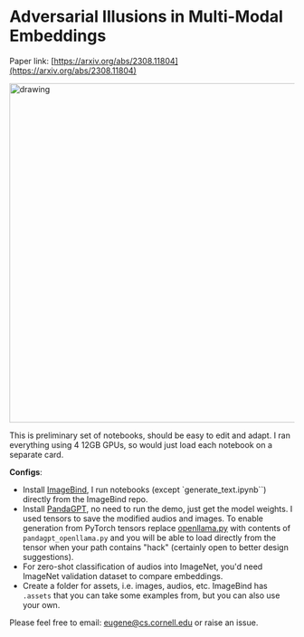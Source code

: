 # Adversarial Illusions in Multi-Modal Embeddings

Paper link:
[https://arxiv.org/abs/2308.11804](https://arxiv.org/abs/2308.11804)

<img src="illusion.png" alt="drawing" width="600"/>

This is preliminary set of notebooks, should be easy to edit and
adapt. I ran everything using 4 12GB GPUs, so would just load each
notebook on a separate card.

**Configs**:
- Install
  [ImageBind](https://github.com/facebookresearch/ImageBind#usage),
  I run notebooks (except `generate_text.ipynb``) directly from the ImageBind repo.
- Install
  [PandaGPT](https://github.com/yxuansu/PandaGPT#2-running-pandagpt-demo-back-to-top),
  no need to run the demo, just get the model weights. I used tensors to save the
  modified audios and images. To enable generation from PyTorch
  tensors replace
  [openllama.py](https://github.com/yxuansu/PandaGPT/blob/main/code/model/openllama.py)
  with contents of `pandagpt_openllama.py` and you will be able
  to load directly from the tensor when your path contains "hack"
  (certainly open to better design suggestions).
- For zero-shot classification of audios into ImageNet, you'd need
  ImageNet validation dataset to compare embeddings.
- Create a folder for assets, i.e. images, audios, etc. ImageBind has
  `.assets` that you can take some examples from, but you can also use
  your own.

Please feel free to email: [eugene@cs.cornell.edu](mailto:eugene@cs.cornell.edu) or raise an issue.



